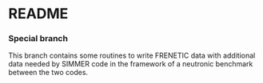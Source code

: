 # README #
### Special branch ###
This branch contains some routines to write FRENETIC data with additional data needed by SIMMER code in the framework of a neutronic benchmark between the two codes.
